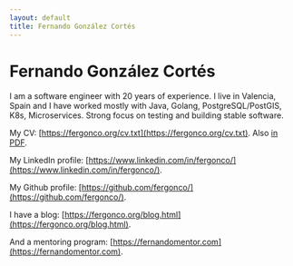 ```yaml
---
layout: default
title: Fernando González Cortés
---
```


# Fernando González Cortés

I am a software engineer with 20 years of experience. I live in Valencia, Spain
and I have worked mostly with Java, Golang, PostgreSQL/PostGIS, K8s,
Microservices. Strong focus on testing and building stable software.

My CV: [https://fergonco.org/cv.txt](https://fergonco.org/cv.txt). Also [in PDF](https://fergonco.org/cv.pdf).

My LinkedIn profile: [https://www.linkedin.com/in/fergonco/](https://www.linkedin.com/in/fergonco/).

My Github profile: [https://github.com/fergonco/](https://github.com/fergonco/).

I have a blog: [https://fergonco.org/blog.html](https://fergonco.org/blog.html).

And a mentoring program: [https://fernandomentor.com](https://fernandomentor.com).
